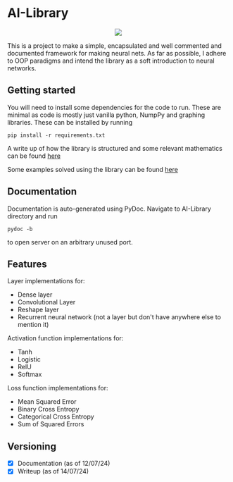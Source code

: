 # AI-Library

<p align="center">
  <img src="https://udayton.edu/magazine/2021/01/images/2101_neuralnetwork_card.jpg" />
</p>

This is a project to make a simple, encapsulated and well commented and documented framework for making neural nets. As far as possible, I adhere to OOP paradigms and intend the library as a soft introduction to neural networks.

## Getting started

You will need to install some dependencies for the code to run. These are minimal as code is mostly just vanilla python, NumpPy and graphing libraries. These can be installed by running

```
pip install -r requirements.txt
```

A write up of how the library is structured and some relevant mathematics can be found [here](https://github.com/AdetsGithub/AI-Library/blob/main/AI_Library.pdf)

Some examples solved using the library can be found [here](https://github.com/AdetsGithub/AI-Library/tree/main/Examples)

## Documentation

Documentation is auto-generated using PyDoc. Navigate to AI-Library directory and run
```
pydoc -b
```
to open server on an arbitrary unused port.

## Features

Layer implementations for:

- Dense layer
- Convolutional Layer
- Reshape layer
- Recurrent neural network (not a layer but don't have anywhere else to mention it)

Activation function implementations for:

- Tanh
- Logistic
- RelU
- Softmax

Loss function implementations for:

- Mean Squared Error
- Binary Cross Entropy
- Categorical Cross Entropy
- Sum of Squared Errors

## Versioning

- [x] Documentation (as of 12/07/24)
- [x] Writeup (as of 14/07/24)

